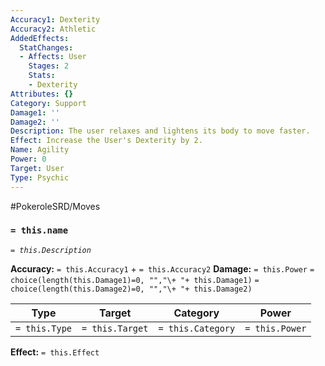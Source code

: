 ```yaml
---
Accuracy1: Dexterity
Accuracy2: Athletic
AddedEffects:
  StatChanges:
  - Affects: User
    Stages: 2
    Stats:
    - Dexterity
Attributes: {}
Category: Support
Damage1: ''
Damage2: ''
Description: The user relaxes and lightens its body to move faster.
Effect: Increase the User's Dexterity by 2.
Name: Agility
Power: 0
Target: User
Type: Psychic
---
```


#PokeroleSRD/Moves

### `= this.name` 
*`= this.Description`*

**Accuracy:** `= this.Accuracy1` + `= this.Accuracy2`
**Damage:** `= this.Power` `= choice(length(this.Damage1)=0, "","\+ "+ this.Damage1)` `= choice(length(this.Damage2)=0, "","\+ "+ this.Damage2)`

| Type          | Target          | Category          | Power          |
| ------------- | --------------- | ----------------  | -------------- |
| `= this.Type` | `= this.Target` | `= this.Category` | `= this.Power` | 

**Effect:** `= this.Effect`